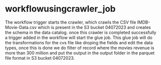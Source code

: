 # workflowusingcrawler_job
The workflow trigger starts the crawler, which crawls the CSV file IMDB-Movie-Data.csv which is present in the S3 bucket 04072023 and creates the schema in the data catalog.
once this crawler is completed successfully a trigger added in the workflow will start the glue job. This glue job will do the transformations for the cvs file like droping the fields and edit the data types, once this is done we do filter of record where the movies revenue is more than 300 million and put the output in the output folder in the parquet file format in S3 bucket 04072023.
